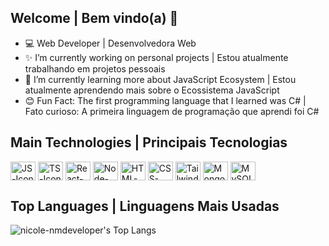 ## Welcome | Bem vindo(a) 👋

- 💻 Web Developer | Desenvolvedora Web
- ✨ I’m currently working on personal projects | Estou atualmente trabalhando em projetos pessoais
- 💛 I’m currently learning more about JavaScript Ecosystem | Estou atualmente aprendendo mais sobre o Ecossistema JavaScript
- 😊 Fun Fact: The first programming language that I learned was C# | Fato curioso: A primeira linguagem de programação que aprendi foi C#

## Main Technologies | Principais Tecnologias

<div>
    <img align="center" alt="JS-Icon" height="30" width="40" src="https://cdn.jsdelivr.net/gh/devicons/devicon/icons/javascript/javascript-original.svg" />
    <img align="center" alt="TS-Icon" height="30" width="40" src="https://cdn.jsdelivr.net/gh/devicons/devicon/icons/typescript/typescript-original.svg" />
    <img align="center" alt="React-Icon" height="30" width="40" src="https://cdn.jsdelivr.net/gh/devicons/devicon/icons/react/react-original.svg" />
    <img align="center" alt="Node-Icon" height="30" width="40" src="https://cdn.jsdelivr.net/gh/devicons/devicon/icons/nodejs/nodejs-original.svg" />
    <img align="center" alt="HTML-Icon" height="30" width="40" src="https://cdn.jsdelivr.net/gh/devicons/devicon/icons/html5/html5-original.svg" />
    <img align="center" alt="CSS-Icon" height="30" width="40" src="https://cdn.jsdelivr.net/gh/devicons/devicon/icons/css3/css3-original.svg" />
    <img align="center" alt="Tailwind-Icon" height="30" width="40" src="https://cdn.jsdelivr.net/gh/devicons/devicon/icons/tailwindcss/tailwindcss-plain.svg" />
    <img align="center" alt="Mongo-Icon" height="30" width="40" src="https://cdn.jsdelivr.net/gh/devicons/devicon/icons/mongodb/mongodb-original.svg" />
    <img align="center" alt="MySQL-Icon" height="30" width="40" src="https://cdn.jsdelivr.net/gh/devicons/devicon/icons/mysql/mysql-original.svg" />
</div>

## Top Languages | Linguagens Mais Usadas

![nicole-nmdeveloper's Top Langs](https://github-readme-stats.vercel.app/api/top-langs/?username=nicole-nmdeveloper&theme=transparent&layout=compact)
